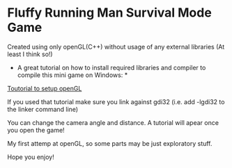 # Fluffy Running Man Survival Mode Game

Created using only openGL(C++) without usage of any external libraries (At least I think so!)

* A great tutorial on how to install required libraries and compiler to compile this mini game on Windows: *

[Toutorial to setup openGL](https://medium.com/@bhargav.chippada19/how-to-setup-opengl-on-mingw-w64-in-windows-10-64-bits-b77f350cea7e)

If you used that tutorial make sure you link against gdi32 (i.e. add -lgdi32 to the linker command line)

You can change the camera angle and distance. A tutorial will apear once you open the game!

My first attemp at openGL, so some parts may be just exploratory stuff.

Hope you enjoy!
